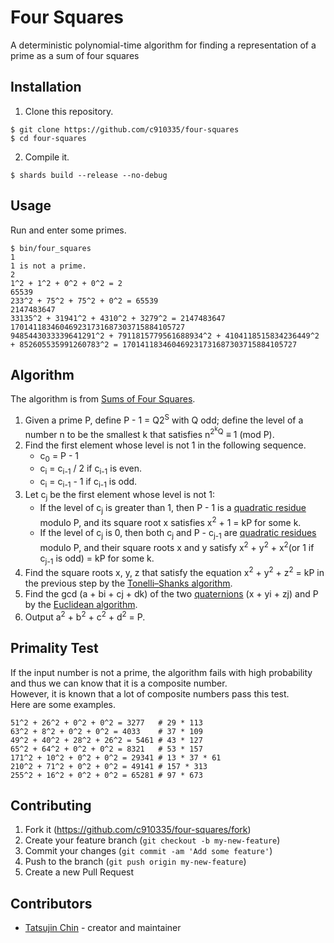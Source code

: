 # Four Squares

A deterministic polynomial-time algorithm for finding a representation of a prime as a sum of four squares

## Installation

1. Clone this repository.

```
$ git clone https://github.com/c910335/four-squares
$ cd four-squares
```

2. Compile it.

```
$ shards build --release --no-debug
```

## Usage

Run and enter some primes.

```
$ bin/four_squares
1
1 is not a prime.
2
1^2 + 1^2 + 0^2 + 0^2 = 2
65539
233^2 + 75^2 + 75^2 + 0^2 = 65539
2147483647
33135^2 + 31941^2 + 4310^2 + 3279^2 = 2147483647
170141183460469231731687303715884105727
9485443033339641291^2 + 7911815779561688934^2 + 4104118515834236449^2 + 852605535991260783^2 = 170141183460469231731687303715884105727
```

## Algorithm

The algorithm is from [Sums of Four Squares](https://sites.math.rutgers.edu/~bumby/squares1.pdf).

1. Given a prime P, define P - 1 = Q2<sup>S</sup> with Q odd; define the level of a number n to be the smallest k that satisfies n<sup>2<sup>k</sup>Q</sup> ≡ 1 (mod P).
2. Find the first element whose level is not 1 in the following sequence.
    - c<sub>0</sub> = P - 1
    - c<sub>i</sub> = c<sub>i-1</sub> / 2 if c<sub>i-1</sub> is even.
    - c<sub>i</sub> = c<sub>i-1</sub> - 1 if c<sub>i-1</sub> is odd.
3. Let c<sub>j</sub> be the first element whose level is not 1:
    - If the level of c<sub>j</sub> is greater than 1, then P - 1 is a [quadratic residue](https://en.wikipedia.org/wiki/Quadratic_residue) modulo P, and its square root x satisfies x<sup>2</sup> + 1 = kP for some k.
    - If the level of c<sub>j</sub> is 0, then both c<sub>j</sub> and P - c<sub>j-1</sub> are [quadratic residues](https://en.wikipedia.org/wiki/Quadratic_residue) modulo P, and their square roots x and y satisfy x<sup>2</sup> + y<sup>2</sup> + x<sup>2</sup>(or 1 if c<sub>j-1</sub> is odd) = kP for some k.
4. Find the square roots x, y, z that satisfy the equation x<sup>2</sup> + y<sup>2</sup> + z<sup>2</sup> = kP in the previous step by the [Tonelli–Shanks algorithm](https://en.wikipedia.org/wiki/Tonelli%E2%80%93Shanks_algorithm).
5. Find the gcd (a + bi + cj + dk) of the two [quaternions](https://en.wikipedia.org/wiki/Quaternion) (x + yi + zj) and P by the [Euclidean algorithm](https://en.wikipedia.org/wiki/Euclidean_algorithm).
6. Output a<sup>2</sup> + b<sup>2</sup> + c<sup>2</sup> + d<sup>2</sup> = P.

## Primality Test

If the input number is not a prime, the algorithm fails with high probability and thus we can know that it is a composite number.  
However, it is known that a lot of composite numbers pass this test.  
Here are some examples.

```
51^2 + 26^2 + 0^2 + 0^2 = 3277   # 29 * 113
63^2 + 8^2 + 0^2 + 0^2 = 4033    # 37 * 109
49^2 + 40^2 + 28^2 + 26^2 = 5461 # 43 * 127
65^2 + 64^2 + 0^2 + 0^2 = 8321   # 53 * 157
171^2 + 10^2 + 0^2 + 0^2 = 29341 # 13 * 37 * 61
210^2 + 71^2 + 0^2 + 0^2 = 49141 # 157 * 313
255^2 + 16^2 + 0^2 + 0^2 = 65281 # 97 * 673
```

## Contributing

1. Fork it (<https://github.com/c910335/four-squares/fork>)
2. Create your feature branch (`git checkout -b my-new-feature`)
3. Commit your changes (`git commit -am 'Add some feature'`)
4. Push to the branch (`git push origin my-new-feature`)
5. Create a new Pull Request

## Contributors

- [Tatsujin Chin](https://github.com/c910335) - creator and maintainer
